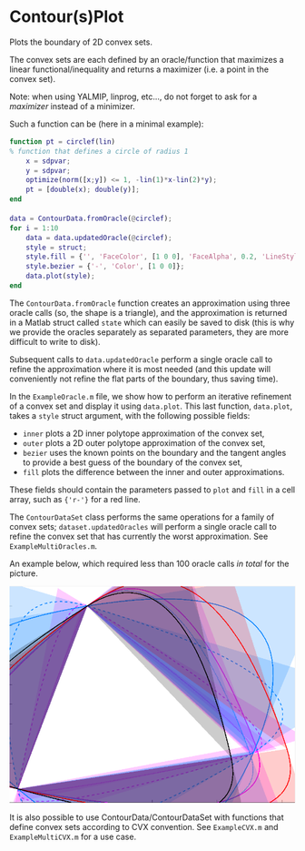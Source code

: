 Contour(s)Plot
==============

Plots the boundary of 2D convex sets.

The convex sets are each defined by an oracle/function that maximizes a linear functional/inequality and returns a maximizer (i.e. a point in the convex set). 

Note: when using YALMIP, linprog, etc..., do not forget to ask for a *maximizer* instead of a minimizer.

Such a function can be (here in a minimal example):

```matlab
function pt = circlef(lin)
% function that defines a circle of radius 1
	x = sdpvar;
	y = sdpvar;
	optimize(norm([x;y]) <= 1, -lin(1)*x-lin(2)*y);
	pt = [double(x); double(y)];
end

data = ContourData.fromOracle(@circlef);
for i = 1:10
    data = data.updatedOracle(@circlef);
	style = struct;
	style.fill = {'', 'FaceColor', [1 0 0], 'FaceAlpha', 0.2, 'LineStyle', 'none'};
	style.bezier = {'-', 'Color', [1 0 0]};
	data.plot(style);
end
```

The `ContourData.fromOracle` function creates an approximation using three oracle calls (so, the shape is a triangle), and the approximation is returned in a Matlab struct called `state` which can easily be saved to disk (this is why we provide the oracles separately as separated parameters, they are more difficult to write to disk).

Subsequent calls to `data.updatedOracle` perform a single oracle call to refine the approximation where it is most needed (and this update will conveniently not refine the flat parts of the boundary, thus saving time).

In the `ExampleOracle.m` file, we show how to perform an iterative refinement of a convex set and display it using `data.plot`. This last function, `data.plot`, takes a `style` struct argument, with the following possible fields:

- `inner` plots a 2D inner polytope approximation of the convex set,
- `outer` plots a 2D outer polytope approximation of the convex set,
- `bezier` uses the known points on the boundary and the tangent angles to provide a best guess of the boundary of the convex set,
- `fill` plots the difference between the inner and outer approximations.

These fields should contain the parameters passed to `plot` and `fill` in a cell array, such as `{'r-'}` for a red line.

The `ContourDataSet` class performs the same operations for a family of convex sets; `dataset.updatedOracles` will perform a single oracle call to refine the convex set that has currently the worst approximation. See `ExampleMultiOracles.m`.

An example below, which required less than 100 oracle calls *in total* for the picture.

![Animation](optimizedanim.gif)

It is also possible to use ContourData/ContourDataSet with functions that define convex sets
according to CVX convention. See `ExampleCVX.m` and `ExampleMultiCVX.m` for a use case.

